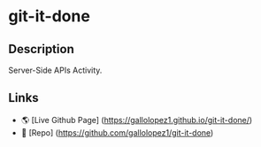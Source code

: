 # git-it-done

## Description

Server-Side APIs Activity.

## Links

* 🌎 [Live Github Page] (https://gallolopez1.github.io/git-it-done/)
* 💾 [Repo] (https://github.com/gallolopez1/git-it-done)
